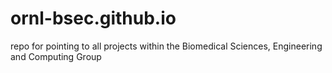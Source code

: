 # ornl-bsec.github.io
repo for pointing to all projects within the Biomedical Sciences, Engineering and Computing Group
